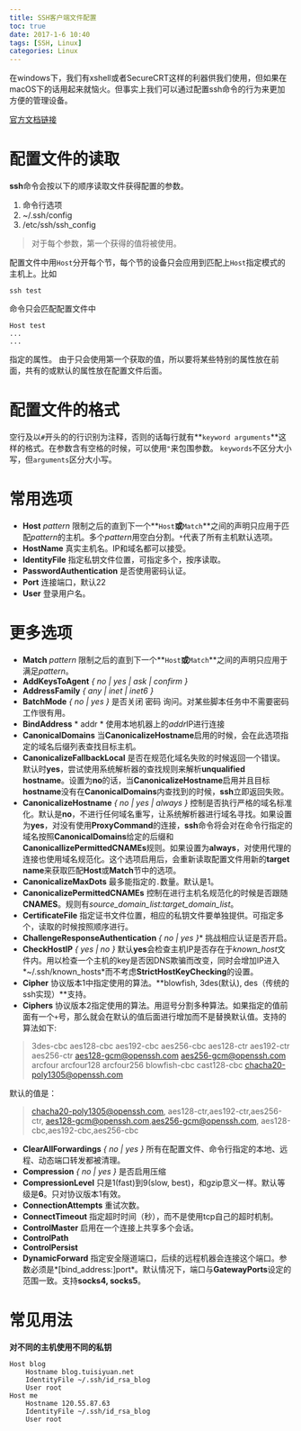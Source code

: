 ```yaml
---
title: SSH客户端文件配置
toc: true
date: 2017-1-6 10:40
tags: [SSH, Linux]
categories: Linux
---
```

在windows下，我们有xshell或者SecureCRT这样的利器供我们使用，但如果在macOS下的话用起来就恼火。但事实上我们可以通过配置ssh命令的行为来更加方便的管理设备。
<!--more-->
[官方文档链接](http://man.openbsd.org/ssh_config)
# 配置文件的读取
**ssh**命令会按以下的顺序读取文件获得配置的参数。

1. 命令行选项
2. ~/.ssh/config
3. /etc/ssh/ssh_config

> 对于每个参数，第一个获得的值将被使用。

配置文件中用`Host`分开每个节，每个节的设备只会应用到匹配上`Host`指定模式的主机上。比如

	ssh test
命令只会匹配配置文件中

	Host test
	...
	...
指定的属性。
由于只会使用第一个获取的值，所以要将某些特别的属性放在前面，共有的或默认的属性放在配置文件后面。
# 配置文件的格式
空行及以`#`开头的的行识别为注释，否则的话每行就有**`keyword arguments`**这样的格式。在参数含有空格的时候，可以使用`"`来包围参数。
`keywords`不区分大小写，但`arguments`区分大小写。
# 常用选项
- **Host** *pattern* 限制之后的直到下一个**`Host`**或**`Match`**之间的声明只应用于匹配*pattern*的主机。多个*pattern*用空白分割。`*`代表了所有主机默认选项。
- **HostName** 真实主机名。IP和域名都可以接受。
- **IdentityFile** 指定私钥文件位置，可指定多个，按序读取。
- **PasswordAuthentication** 是否使用密码认证。
- **Port** 连接端口，默认22
- **User** 登录用户名。

# 更多选项
- **Match** *pattern* 限制之后的直到下一个**`Host`**或**`Match`**之间的声明只应用于满足*pattern*。
- **AddKeysToAgent** *{ no | yes | ask | confirm }* 
- **AddressFamily** *{ any | inet | inet6 }*
- **BatchMode** *{ no | yes }* 是否关闭 密码 询问。对某些脚本任务中不需要密码工作很有用。
- **BindAddress** * addr * 使用本地机器上的*addr*IP进行连接
- **CanonicalDomains** 当**CanonicalizeHostname**启用的时候，会在此选项指定的域名后缀列表查找目标主机。
- **CanonicalizeFallbackLocal** 是否在规范化域名失败的时候返回一个错误。默认时**yes**，尝试使用系统解析器的查找规则来解析**unqualified  hostname**。设置为**no**的话，当**CanonicalizeHostname**启用并且目标**hostname**没有在**CanonicalDomains**内查找到的时候，**ssh**立即返回失败。
- **CanonicalizeHostname** *{ no | yes | always }* 控制是否执行严格的域名标准化。默认是**no**，不进行任何域名重写，让系统解析器进行域名寻找。如果设置为**yes**，对没有使用**ProxyCommand**的连接，**ssh**命令将会对在命令行指定的域名按照**CanonicalDomains**给定的后缀和**CanonicallizePermittedCNAMEs**规则。如果设置为**always**，对使用代理的连接也使用域名规范化。这个选项启用后，会重新读取配置文件用新的**target name**来获取匹配**Host**或**Match**节中的选项。
- **CanonicalizeMaxDots** 最多能指定的`.`数量。默认是1。
- **CanonicalizePermittedCNAMEs** 控制在进行主机名规范化的时候是否跟随**CNAMES**。规则有*source_domain_list:target_domain_list*。
- **CertificateFile** 指定证书文件位置，相应的私钥文件要单独提供。可指定多个，读取的时候按照顺序进行。
- **ChallengeResponseAuthentication** *{ no | yes }** 挑战相应认证是否开启。
- **CheckHostIP** *{ yes | no }* 默认**yes**会检查主机IP是否存在于*known_host*文件内。用以检查一个主机的key是否因DNS欺骗而改变，同时会增加IP进入*~/.ssh/known_hosts*而不考虑**StrictHostKeyChecking**的设置。
- **Cipher** 协议版本1中指定使用的算法。**blowfish, 3des(默认), des（传统的ssh实现）**支持。
- **Ciphers** 协议版本2指定使用的算法。用逗号分割多种算法。如果指定的值前面有一个`+`号，那么就会在默认的值后面进行增加而不是替换默认值。支持的算法如下:
>3des-cbc 
aes128-cbc 
aes192-cbc 
aes256-cbc 
aes128-ctr 
aes192-ctr 
aes256-ctr 
aes128-gcm@openssh.com 
aes256-gcm@openssh.com 
arcfour 
arcfour128 
arcfour256 
blowfish-cbc 
cast128-cbc 
chacha20-poly1305@openssh.com

默认的值是：
>chacha20-poly1305@openssh.com, 
aes128-ctr,aes192-ctr,aes256-ctr, 
aes128-gcm@openssh.com,aes256-gcm@openssh.com, 
aes128-cbc,aes192-cbc,aes256-cbc

- **ClearAllForwardings** *{ no | yes }* 所有在配置文件、命令行指定的本地、远程、动态端口转发都被清理。
- **Compression** *{ no | yes }* 是否启用压缩
- **CompressionLevel** 只是1(fast)到9(slow, best)，和gzip意义一样。默认等级是**6**。只对协议版本1有效。
- **ConnectionAttempts** 重试次数。
- **ConnectTimeout** 指定超时时间（秒），而不是使用tcp自己的超时机制。
- **ControlMaster** 启用在一个连接上共享多个会话。
- **ControlPath**
- **ControlPersist**
- **DynamicForward** 指定安全隧道端口，后续的远程机器会连接这个端口。参数必须是*[bind_address:]port*。默认情况下，端口与**GatewayPorts**设定的范围一致。支持**socks4, socks5**。
# 常见用法
**对不同的主机使用不同的私钥**
```
Host blog
	Hostname blog.tuisiyuan.net
	IdentityFile ~/.ssh/id_rsa_blog
	User root
Host me
	Hostname 120.55.87.63
	IdentityFile ~/.ssh/id_rsa_blog
	User root
```
